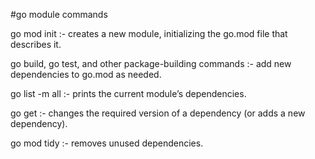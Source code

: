 #go module commands

go mod init :- creates a new module, initializing the go.mod file that describes it.


go build, go test, and other package-building commands :- add new dependencies to go.mod as needed.


go list -m all :- prints the current module’s dependencies.


go get :- changes the required version of a dependency (or adds a new dependency).

go mod tidy :- removes unused dependencies.